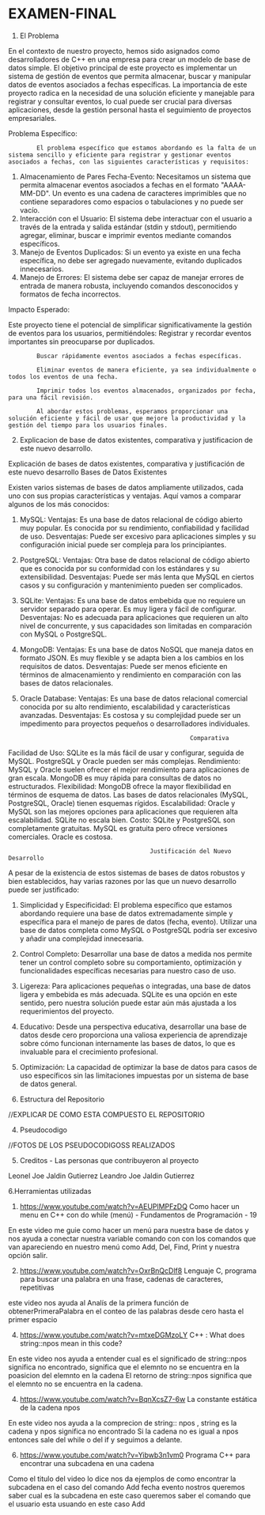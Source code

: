 # EXAMEN-FINAL


1.  El Problema


En el contexto de nuestro proyecto, hemos sido asignados como desarrolladores de C++ en una empresa para crear un modelo de base de datos simple. El objetivo principal de este proyecto es implementar un sistema de gestión de eventos que permita almacenar, buscar y manipular datos de eventos asociados a fechas específicas. La importancia de este proyecto radica en la necesidad de una solución eficiente y manejable para registrar y consultar eventos, lo cual puede ser crucial para diversas aplicaciones, desde la gestión personal hasta el seguimiento de proyectos empresariales.

Problema Específico:

            El problema específico que estamos abordando es la falta de un sistema sencillo y eficiente para registrar y gestionar eventos asociados a fechas, con las siguientes características y requisitos:
1.	Almacenamiento de Pares Fecha-Evento: 
            Necesitamos un sistema que permita almacenar eventos asociados a fechas en el formato "AAAA-MM-DD". Un evento es una cadena de caracteres imprimibles que no contiene separadores como espacios o tabulaciones y no puede ser vacío.
2.	Interacción con el Usuario: 
            El sistema debe interactuar con el usuario a través de la entrada y salida estándar (stdin y stdout), permitiendo agregar, eliminar, buscar e imprimir eventos mediante comandos específicos.
3.	Manejo de Eventos Duplicados: 
            Si un evento ya existe en una fecha específica, no debe ser agregado nuevamente, evitando duplicados innecesarios.
4.	Manejo de Errores: 
            El sistema debe ser capaz de manejar errores de entrada de manera robusta, incluyendo comandos desconocidos y formatos de fecha incorrectos.

Impacto Esperado:

Este proyecto tiene el potencial de simplificar significativamente la gestión de eventos para los usuarios, permitiéndoles:
Registrar y recordar eventos importantes sin preocuparse por duplicados.

            Buscar rápidamente eventos asociados a fechas específicas.

            Eliminar eventos de manera eficiente, ya sea individualmente o todos los eventos de una fecha.

            Imprimir todos los eventos almacenados, organizados por fecha, para una fácil revisión.

            Al abordar estos problemas, esperamos proporcionar una solución eficiente y fácil de usar que mejore la productividad y la gestión del tiempo para los usuarios finales.


2. Explicacion de base de datos existentes, comparativa y justificacion de este nuevo desarrollo.


Explicación de bases de datos existentes, comparativa y justificación de este nuevo desarrollo
Bases de Datos Existentes

Existen varios sistemas de bases de datos ampliamente utilizados, cada uno con sus propias características y ventajas. Aquí vamos a comparar algunos de los más conocidos:

1.	MySQL:
            Ventajas: Es una base de datos relacional de código abierto muy popular. Es conocida por su rendimiento, confiabilidad y facilidad de uso.
            Desventajas: Puede ser excesivo para aplicaciones simples y su configuración inicial puede ser compleja para los principiantes.
2.	PostgreSQL:
            Ventajas: Otra base de datos relacional de código abierto que es conocida por su conformidad con los estándares y su extensibilidad.
            Desventajas: Puede ser más lenta que MySQL en ciertos casos y su configuración y mantenimiento pueden ser complicados.
3.	SQLite:
            Ventajas: Es una base de datos embebida que no requiere un servidor separado para operar. Es muy ligera y fácil de configurar.
            Desventajas: No es adecuada para aplicaciones que requieren un alto nivel de concurrente, y sus capacidades son limitadas en comparación con MySQL o PostgreSQL.
4.	MongoDB:
            Ventajas: Es una base de datos NoSQL que maneja datos en formato JSON. Es muy flexible y se adapta bien a los cambios en los requisitos de datos.
            Desventajas: Puede ser menos eficiente en términos de almacenamiento y rendimiento en comparación con las bases de datos relacionales.
5.	Oracle Database:
            Ventajas: Es una base de datos relacional comercial conocida por su alto rendimiento, escalabilidad y características avanzadas.
            Desventajas: Es costosa y su complejidad puede ser un impedimento para proyectos pequeños o desarrolladores individuales.


                                                        Comparativa
Facilidad de Uso: 
            SQLite es la más fácil de usar y configurar, seguida de MySQL. PostgreSQL y Oracle pueden ser más complejas.
Rendimiento: 
            MySQL y Oracle suelen ofrecer el mejor rendimiento para aplicaciones de gran escala. MongoDB es muy rápida para consultas de datos no estructurados.
Flexibilidad: 
            MongoDB ofrece la mayor flexibilidad en términos de esquema de datos. Las bases de datos relacionales (MySQL, PostgreSQL, Oracle) tienen esquemas rígidos.
Escalabilidad: 
            Oracle y MySQL son las mejores opciones para aplicaciones que requieren alta escalabilidad. SQLite no escala bien.
            Costo: SQLite y PostgreSQL son completamente gratuitas. MySQL es gratuita pero ofrece versiones comerciales. Oracle es costosa.


                                            Justificación del Nuevo Desarrollo
A pesar de la existencia de estos sistemas de bases de datos robustos y bien establecidos, hay varias razones por las que un nuevo desarrollo puede ser justificado:

1.	Simplicidad y Especificidad: 
            El problema específico que estamos abordando requiere una base de datos extremadamente simple y específica para el manejo de pares de datos (fecha, evento). Utilizar una base de datos completa como MySQL o PostgreSQL podría ser excesivo y añadir una complejidad innecesaria.
2.	Control Completo: 
            Desarrollar una base de datos a medida nos permite tener un control completo sobre su comportamiento, optimización y funcionalidades específicas necesarias para nuestro caso de uso.
3.	Ligereza: 
            Para aplicaciones pequeñas o integradas, una base de datos ligera y embebida es más adecuada. SQLite es una opción en este sentido, pero nuestra solución puede estar aún más ajustada a los requerimientos del proyecto.
4.	Educativo: 
            Desde una perspectiva educativa, desarrollar una base de datos desde cero proporciona una valiosa experiencia de aprendizaje sobre cómo funcionan internamente las bases de datos, lo que es invaluable para el crecimiento profesional.
5.	Optimización: 
            La capacidad de optimizar la base de datos para casos de uso específicos sin las limitaciones impuestas por un sistema de base de datos general.

3. Estructura del Repositorio


//EXPLICAR DE COMO ESTA COMPUESTO EL REPOSITORIO


4. Pseudocodigo


//FOTOS DE LOS PSEUDOCODIGOSS REALIZADOS


5. Creditos - Las personas que contribuyeron al proyecto


Leonel Joe Jaldin Gutierrez
Leandro Joe Jaldin Gutierrez


6.Herramientas utilizadas


1.	https://www.youtube.com/watch?v=AEUPlMPFzDQ
Como hacer un menu en C++ con do while (menú) - Fundamentos de Programación - 19

En este video me guie  como hacer un menú para nuestra base de datos y  nos ayuda a conectar nuestra variable comando con con los comandos que van apareciendo en nuestro menú como Add, Del, Find, Print y nuestra opción salir.

2.	https://www.youtube.com/watch?v=OxrBnQcDlf8
Lenguaje C, programa para buscar una palabra en una frase, cadenas de caracteres, repetitivas

este video nos ayuda al Analís de la primera función de obtenerPrimeraPalabra en el conteo de las palabras desde cero hasta el primer espacio 

4.	https://www.youtube.com/watch?v=mtxeDGMzoLY
C++ : What does string::npos mean in this code?

En este video nos ayuda a entender cual es el significado de string::npos significa no encontrado, significa que el elemnto no se encuentra en la poasicion del elemnto en la cadena
El retorno de string::npos significa que el elemnto no se encuentra en la cadena.

4.	https://www.youtube.com/watch?v=BqnXcsZ7-6w
La constante estática de la cadena npos

En este video nos ayuda a la comprecion de string:: npos , string es la cadena y npos significa no encontrado
Si la cadena no es igual a npos entonces sale del while o del if y seguimos a delante.

6.	https://www.youtube.com/watch?v=Yibwb3n1vm0
Programa C++ para encontrar una subcadena en una cadena

Como el titulo del video lo dice nos da ejemplos de como encontrar la subcadena en el caso del comando Add fecha evento nostros queremos saber cual es la subcadena en este caso queremos saber el comando que el usuario esta usuando en este caso Add
